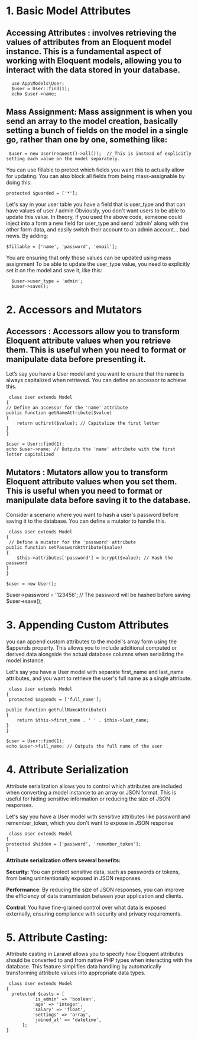 
# 1. Basic Model Attributes
   ## Accessing Attributes :  involves retrieving the values of attributes from an Eloquent model instance. This is a fundamental aspect of working with Eloquent models, allowing  you to interact with the data stored in your database.
      use App\Models\User;
      $user = User::find(1);
      echo $user->name;

## Mass Assignment: Mass assignment is when you send an array to the model creation, basically setting a bunch of fields on the model in a single go, rather than one by one, something like:

     $user = new User(request()->all());  // This is instead of explicitly setting each value on the model separately.

You can use fillable to protect which fields you want this to actually allow for updating.
You can also block all fields from being mass-assignable by doing this:

    protected $guarded = ['*'];

Let's say in your user table you have a field that is user_type and that can have values of user / admin
Obviously, you don't want users to be able to update this value. In theory, if you used the above code, someone could inject into a form a new field for user_type and send 'admin' along with the other form data, and easily switch their account to an admin account... bad news.
By adding:

    $fillable = ['name', 'password', 'email'];

You are ensuring that only those values can be updated using mass assignment
To be able to update the user_type value, you need to explicitly set it on the model and save it, like this:

      $user->user_type = 'admin';
      $user->save();
# 2. Accessors and Mutators
  ## Accessors : Accessors allow you to transform Eloquent attribute values when you retrieve them. This is useful when you need to format or manipulate data before presenting it.
  
Let’s say you have a User model and you want to ensure that the name is always capitalized when retrieved. You can define an accessor to achieve this.

     class User extends Model
    {
    // Define an accessor for the 'name' attribute
    public function getNameAttribute($value)
    {
        return ucfirst($value); // Capitalize the first letter
    }
    }

    $user = User::find(1);
    echo $user->name; // Outputs the 'name' attribute with the first letter capitalized
    
  ## Mutators : Mutators allow you to transform Eloquent attribute values when you set them. This is useful when you need to format or manipulate data before saving it to the database.
  
Consider a scenario where you want to hash a user's password before saving it to the database. You can define a mutator to handle this.

     class User extends Model
    {
     // Define a mutator for the 'password' attribute
    public function setPasswordAttribute($value)
    {
        $this->attributes['password'] = bcrypt($value); // Hash the password
    }
    }

    $user = new User();
   $user->password = '123456'; // The password will be hashed before saving
   $user->save();

# 3. Appending Custom Attributes

  you can append custom attributes to the model's array form using the $appends property. This allows you to include additional computed or derived data alongside the actual database columns when serializing the model instance.

  Let's say you have a User model with separate first_name and last_name attributes, and you want to retrieve the user's full name as a single attribute.

     class User extends Model
    {
     protected $appends = ['full_name'];

    public function getFullNameAttribute()
    {
        return $this->first_name . ' ' . $this->last_name;
    }
    }

    $user = User::find(1);
    echo $user->full_name; // Outputs the full name of the user

    
# 4. Attribute Serialization

 Attribute serialization allows you to control which attributes are included when converting a model instance to an array or JSON format. This is useful for hiding sensitive information or reducing the size of JSON responses.
 
Let's say you have a User model with sensitive attributes like password and remember_token, which you don't want to expose in JSON response

     class User extends Model
    {
    protected $hidden = ['password', 'remember_token'];
    }

   **Attribute serialization offers several benefits:**
   
  **Security**: You can protect sensitive data, such as passwords or tokens, from being unintentionally exposed in JSON responses.
   
  **Performance**: By reducing the size of JSON responses, you can improve the efficiency of data transmission between your application and clients.
   
   **Control**: You have fine-grained control over what data is exposed externally, ensuring compliance with security and privacy requirements.
   

   # 5. Attribute Casting:
   
   Attribute casting in Laravel allows you to specify how Eloquent attributes should be converted to and from native PHP types when interacting with the database. This feature simplifies data handling by automatically transforming attribute values into appropriate data types.

     class User extends Model
    {
      protected $casts = [
              'is_admin' => 'boolean',
              'age' => 'integer',
              'salary' => 'float',
              'settings' => 'array',
              'joined_at' => 'datetime',
          ];
    }
       
     
